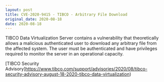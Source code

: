 ```yaml
---
layout: post
title: CVE-2020-9415 - TIBCO - Arbitrary File Download
original_date: 2020-08-18
date: 2020-08-18
---
```


TIBCO Data Virtualization Server contains a vulnerability that theoretically allows a malicious authenticated user to download any arbitrary file from the affected system. The user must be authenticated and have privileges required to monitor the server in an operational capacity.

[TIBCO Security Advisory]https://www.tibco.com/support/advisories/2020/08/tibco-security-advisory-august-18-2020-tibco-data-virtualization)